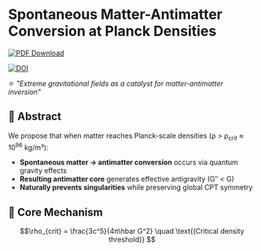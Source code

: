 # Spontaneous Matter-Antimatter Conversion at Planck Densities

[![PDF Download](https://img.shields.io/badge/Download-PDF-blue)](https://github.com/ArkOkupski-WAT/Hypothesis-of-Spontaneous-Matter-Antimatter-Conversion/raw/main/Hypothesis_of_Spontaneous_Matter_Antimatter_Conversion.pdf)

[![DOI](https://zenodo.org/badge/DOI/10.5281/zenodo.15865447.svg)](https://doi.org/10.5281/zenodo.15865447)

⚛️ *"Extreme gravitational fields as a catalyst for matter-antimatter inversion"*

## 📖 Abstract
We propose that when matter reaches Planck-scale densities (ρ > ρ<sub>crit</sub> ≈ 10<sup>96</sup> kg/m³):
- **Spontaneous matter → antimatter conversion** occurs via quantum gravity effects
- **Resulting antimatter core** generates effective antigravity (G″ < G)
- **Naturally prevents singularities** while preserving global CPT symmetry

## 🔭 Core Mechanism
```math
\rho_{crit} = \frac{3c^5}{4π\hbar G^2} \quad \text{(Critical density threshold)}
